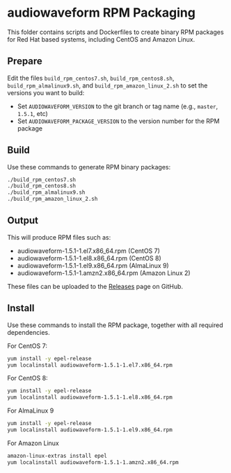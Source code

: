 # audiowaveform RPM Packaging

This folder contains scripts and Dockerfiles to create binary RPM packages for Red Hat based systems, including CentOS and Amazon Linux.

## Prepare

Edit the files `build_rpm_centos7.sh`, `build_rpm_centos8.sh`, `build_rpm_almalinux9.sh`, and `build_rpm_amazon_linux_2.sh` to set the versions you want to build:

* Set `AUDIOWAVEFORM_VERSION` to the git branch or tag name (e.g., `master`, `1.5.1`, etc)
* Set `AUDIOWAVEFORM_PACKAGE_VERSION` to the version number for the RPM package

## Build

Use these commands to generate RPM binary packages:

```bash
./build_rpm_centos7.sh
./build_rpm_centos8.sh
./build_rpm_almalinux9.sh
./build_rpm_amazon_linux_2.sh
```

## Output

This will produce RPM files such as:

* audiowaveform-1.5.1-1.el7.x86_64.rpm (CentOS 7)
* audiowaveform-1.5.1-1.el8.x86_64.rpm (CentOS 8)
* audiowaveform-1.5.1-1.el9.x86_64.rpm (AlmaLinux 9)
* audiowaveform-1.5.1-1.amzn2.x86_64.rpm (Amazon Linux 2)

These files can be uploaded to the [Releases](https://github.com/bbc/audiowaveform/releases) page on GitHub.

## Install

Use these commands to install the RPM package, together with all required dependencies.

For CentOS 7:

```bash
yum install -y epel-release
yum localinstall audiowaveform-1.5.1-1.el7.x86_64.rpm
```

For CentOS 8:

```bash
yum install -y epel-release
yum localinstall audiowaveform-1.5.1-1.el8.x86_64.rpm
```

For AlmaLinux 9

```bash
yum install -y epel-release
yum localinstall audiowaveform-1.5.1-1.el9.x86_64.rpm
```

For Amazon Linux

```bash
amazon-linux-extras install epel
yum localinstall audiowaveform-1.5.1-1.amzn2.x86_64.rpm
```
